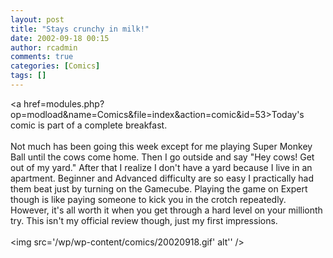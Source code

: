 ```yaml
---
layout: post
title: "Stays crunchy in milk!"
date: 2002-09-18 00:15
author: rcadmin
comments: true
categories: [Comics]
tags: []
---
```

<a href=modules.php?op=modload&name=Comics&file=index&action=comic&id=53>Today's comic</a> is part of a complete breakfast.
<br />
<br />
Not much has been going this week except for me playing Super Monkey Ball until the cows come home. Then I go outside and say "Hey cows! Get out of my yard." After that I realize I don't have a yard because I live in an apartment. Beginner and Advanced difficulty are so easy I practically had them beat just by turning on the Gamecube. Playing the game on Expert though is like paying someone to kick you in the crotch repeatedly. However, it's all worth it when you get through a hard level on your millionth try. This isn't my official review though, just my first impressions.<br /><br /><!--more--><img src='/wp/wp-content/comics/20020918.gif' alt'' />
